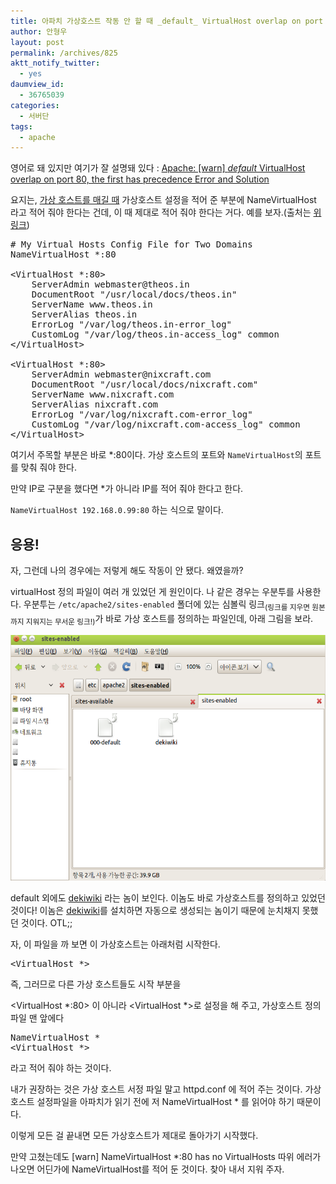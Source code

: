 ```yaml
---
title: 아파치 가상호스트 작동 안 할 때 _default_ VirtualHost overlap on port 80, the first has precedence
author: 안형우
layout: post
permalink: /archives/825
aktt_notify_twitter:
  - yes
daumview_id:
  - 36765039
categories:
  - 서버단
tags:
  - apache
---
```

영어로 돼 있지만 여기가 잘 설명돼 있다 :&nbsp;<a href="http://www.cyberciti.biz/faq/warn-_default_-virtualhost-overlap-port80-first-hasprecedence/" target="_blank" title="[http://www.cyberciti.biz/faq/warn-_default_-virtualhost-overlap-port80-first-hasprecedence/]로 이동합니다.">Apache: [warn] _default_ VirtualHost overlap on port 80, the first has precedence Error and Solution</a>

요지는, <a href="https://mytory.net/archives/13" target="_blank">가상 호스트를 매길 때</a> 가상호스트 설정을 적어 준 부분에 NameVirtualHost 라고 적어 줘야 한다는 건데, 이 때 제대로 적어 줘야 한다는 거다. 예를 보자.(출처는 <a href="http://www.cyberciti.biz/faq/warn-_default_-virtualhost-overlap-port80-first-hasprecedence/" target="_blank" title="[http://www.cyberciti.biz/faq/warn-_default_-virtualhost-overlap-port80-first-hasprecedence/]로 이동합니다.">위 링크</a>)

<pre class="brush:plain"># My Virtual Hosts Config File for Two Domains
NameVirtualHost *:80

&lt;VirtualHost *:80&gt;
    ServerAdmin webmaster@theos.in
    DocumentRoot "/usr/local/docs/theos.in"
    ServerName www.theos.in
    ServerAlias theos.in
    ErrorLog "/var/log/theos.in-error_log"
    CustomLog "/var/log/theos.in-access_log" common
&lt;/VirtualHost&gt;

&lt;VirtualHost *:80&gt;
    ServerAdmin webmaster@nixcraft.com
    DocumentRoot "/usr/local/docs/nixcraft.com"
    ServerName www.nixcraft.com
    ServerAlias nixcraft.com
    ErrorLog "/var/log/nixcraft.com-error_log"
    CustomLog "/var/log/nixcraft.com-access_log" common
&lt;/VirtualHost&gt;
</pre>

여기서 주목할 부분은 바로 *:80이다. 가상 호스트의 포트와 `NameVirtualHost`의 포트를 맞춰 줘야 한다.

만약 IP로 구분을 했다면 *가 아니라 IP를 적어 줘야 한다고 한다.

`NameVirtualHost 192.168.0.99:80` 하는 식으로 말이다.

## 응용!

자, 그런데 나의 경우에는 저렇게 해도 작동이 안 됐다. 왜였을까?

virtualHost 정의 파일이 여러 개 있었던 게 원인이다. 나 같은 경우는 우분투를 사용한다. 우분투는 `/etc/apache2/sites-enabled` 폴더에 있는 심볼릭 링크<sub>(링크를 지우면 원본까지 지워지는 무서운 링크!)</sub>가 바로 가상 호스트를 정의하는 파일인데, 아래 그림을 보라.

<img alt="" class="aligncenter" filemime="" filename="cfile8.uf.175D704D4D4BC970289B63.png" height="393" src="/uploads/legacy/old-images/1/cfile8.uf.175D704D4D4BC970289B63.png" width="550" />

default 외에도 <a href="http://www.mindtouch.com/" target="_blank" title="[http://www.mindtouch.com/]로 이동합니다.">dekiwiki</a> 라는 놈이 보인다. 이놈도 바로 가상호스트를 정의하고 있었던 것이다! 이놈은 <a href="http://www.mindtouch.com/" target="_blank" title="[http://www.mindtouch.com/]로 이동합니다.">dekiwiki</a>를 설치하면 자동으로 생성되는 놈이기 때문에 눈치채지 못했던 것이다. OTL;;

자, 이 파일을 까 보면 이 가상호스트는 아래처럼 시작한다.

<pre class="brush:plain">&lt;VirtualHost *&gt;</pre>

즉, 그러므로 다른 가상 호스트들도 시작 부분을&nbsp;

<meta content="text/html; charset=utf-8" http-equiv="content-type" />


<VirtualHost \*:80> 이 아니라&nbsp;<VirtualHost \*>로 설정을 해 주고, 가상호스트 정의 파일 맨 앞에다&nbsp;

<pre class="brush:plain">NameVirtualHost *
&lt;VirtualHost *&gt;
</pre>

라고 적어 줘야 하는 것이다.

내가 권장하는 것은 가상 호스트 서정 파일 말고 httpd.conf 에 적어 주는 것이다. 가상 호스트 설정파일을 아파치가 읽기 전에 저 NameVirtualHost * 를 읽어야 하기 때문이다.

이렇게 모든 걸 끝내면 모든 가상호스트가 제대로 돌아가기 시작했다.

만약 고쳤는데도 [warn] NameVirtualHost *:80 has no VirtualHosts 따위 에러가 나오면 어딘가에 NameVirtualHost를 적어 둔 것이다. 찾아 내서 지워 주자.